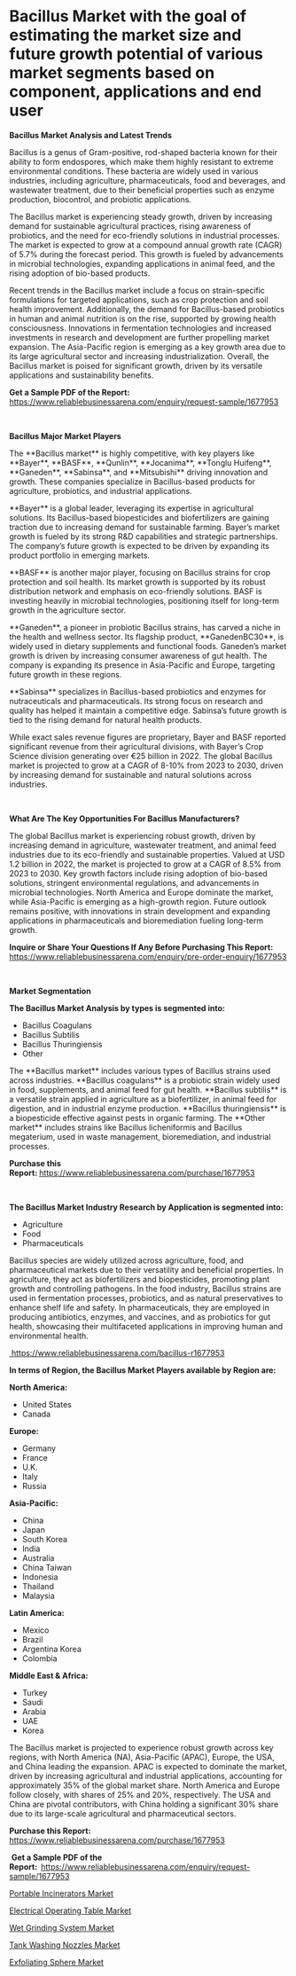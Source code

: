 <p><h1>Bacillus Market with the goal of estimating the market size and future growth potential of various market segments based on component, applications and end user</h1></p><p><strong>Bacillus Market Analysis and Latest Trends</strong></p>
<p><p>Bacillus is a genus of Gram-positive, rod-shaped bacteria known for their ability to form endospores, which make them highly resistant to extreme environmental conditions. These bacteria are widely used in various industries, including agriculture, pharmaceuticals, food and beverages, and wastewater treatment, due to their beneficial properties such as enzyme production, biocontrol, and probiotic applications.</p><p>The Bacillus market is experiencing steady growth, driven by increasing demand for sustainable agricultural practices, rising awareness of probiotics, and the need for eco-friendly solutions in industrial processes. The market is expected to grow at a compound annual growth rate (CAGR) of 5.7% during the forecast period. This growth is fueled by advancements in microbial technologies, expanding applications in animal feed, and the rising adoption of bio-based products.</p><p>Recent trends in the Bacillus market include a focus on strain-specific formulations for targeted applications, such as crop protection and soil health improvement. Additionally, the demand for Bacillus-based probiotics in human and animal nutrition is on the rise, supported by growing health consciousness. Innovations in fermentation technologies and increased investments in research and development are further propelling market expansion. The Asia-Pacific region is emerging as a key growth area due to its large agricultural sector and increasing industrialization. Overall, the Bacillus market is poised for significant growth, driven by its versatile applications and sustainability benefits.</p></p>
<p><strong>Get a Sample PDF of the Report:&nbsp;</strong> <a href="https://www.reliablebusinessarena.com/enquiry/request-sample/1677953?utm_campaign=2041&utm_medium=2&utm_source=Github&utm_content=ia&utm_term=24012025&utm_id=bacillus">https://www.reliablebusinessarena.com/enquiry/request-sample/1677953</a></p>
<p>&nbsp;</p>
<p><strong>Bacillus Major Market Players</strong></p>
<p><p>The **Bacillus market** is highly competitive, with key players like **Bayer**, **BASF**, **Qunlin**, **Jocanima**, **Tonglu Huifeng**, **Ganeden**, **Sabinsa**, and **Mitsubishi** driving innovation and growth. These companies specialize in Bacillus-based products for agriculture, probiotics, and industrial applications.</p><p>**Bayer** is a global leader, leveraging its expertise in agricultural solutions. Its Bacillus-based biopesticides and biofertilizers are gaining traction due to increasing demand for sustainable farming. Bayer’s market growth is fueled by its strong R&D capabilities and strategic partnerships. The company’s future growth is expected to be driven by expanding its product portfolio in emerging markets.</p><p>**BASF** is another major player, focusing on Bacillus strains for crop protection and soil health. Its market growth is supported by its robust distribution network and emphasis on eco-friendly solutions. BASF is investing heavily in microbial technologies, positioning itself for long-term growth in the agriculture sector.</p><p>**Ganeden**, a pioneer in probiotic Bacillus strains, has carved a niche in the health and wellness sector. Its flagship product, **GanedenBC30**, is widely used in dietary supplements and functional foods. Ganeden’s market growth is driven by increasing consumer awareness of gut health. The company is expanding its presence in Asia-Pacific and Europe, targeting future growth in these regions.</p><p>**Sabinsa** specializes in Bacillus-based probiotics and enzymes for nutraceuticals and pharmaceuticals. Its strong focus on research and quality has helped it maintain a competitive edge. Sabinsa’s future growth is tied to the rising demand for natural health products.</p><p>While exact sales revenue figures are proprietary, Bayer and BASF reported significant revenue from their agricultural divisions, with Bayer’s Crop Science division generating over €25 billion in 2022. The global Bacillus market is projected to grow at a CAGR of 8-10% from 2023 to 2030, driven by increasing demand for sustainable and natural solutions across industries.</p></p>
<p>&nbsp;</p>
<p><strong>What Are The Key Opportunities For Bacillus Manufacturers?</strong></p>
<p><p>The global Bacillus market is experiencing robust growth, driven by increasing demand in agriculture, wastewater treatment, and animal feed industries due to its eco-friendly and sustainable properties. Valued at USD 1.2 billion in 2022, the market is projected to grow at a CAGR of 8.5% from 2023 to 2030. Key growth factors include rising adoption of bio-based solutions, stringent environmental regulations, and advancements in microbial technologies. North America and Europe dominate the market, while Asia-Pacific is emerging as a high-growth region. Future outlook remains positive, with innovations in strain development and expanding applications in pharmaceuticals and bioremediation fueling long-term growth.</p></p>
<p><strong>Inquire or Share Your Questions If Any Before Purchasing This Report:</strong> <a href="https://www.reliablebusinessarena.com/enquiry/pre-order-enquiry/1677953?utm_campaign=2041&utm_medium=2&utm_source=Github&utm_content=ia&utm_term=24012025&utm_id=bacillus">https://www.reliablebusinessarena.com/enquiry/pre-order-enquiry/1677953</a></p>
<p>&nbsp;</p>
<p><strong>Market Segmentation</strong></p>
<p><strong>The Bacillus Market Analysis by types is segmented into:</strong></p>
<p><ul><li>Bacillus Coagulans</li><li>Bacillus Subtilis</li><li>Bacillus Thuringiensis</li><li>Other</li></ul></p>
<p><p>The **Bacillus market** includes various types of Bacillus strains used across industries. **Bacillus coagulans** is a probiotic strain widely used in food, supplements, and animal feed for gut health. **Bacillus subtilis** is a versatile strain applied in agriculture as a biofertilizer, in animal feed for digestion, and in industrial enzyme production. **Bacillus thuringiensis** is a biopesticide effective against pests in organic farming. The **Other market** includes strains like Bacillus licheniformis and Bacillus megaterium, used in waste management, bioremediation, and industrial processes.</p></p>
<p><strong>Purchase this Report:&nbsp;</strong><a href="https://www.reliablebusinessarena.com/purchase/1677953?utm_campaign=2041&utm_medium=2&utm_source=Github&utm_content=ia&utm_term=24012025&utm_id=bacillus">https://www.reliablebusinessarena.com/purchase/1677953</a></p>
<p>&nbsp;</p>
<p><strong>The Bacillus Market Industry Research by Application is segmented into:</strong></p>
<p><ul><li>Agriculture</li><li>Food</li><li>Pharmaceuticals</li></ul></p>
<p><p>Bacillus species are widely utilized across agriculture, food, and pharmaceutical markets due to their versatility and beneficial properties. In agriculture, they act as biofertilizers and biopesticides, promoting plant growth and controlling pathogens. In the food industry, Bacillus strains are used in fermentation processes, probiotics, and as natural preservatives to enhance shelf life and safety. In pharmaceuticals, they are employed in producing antibiotics, enzymes, and vaccines, and as probiotics for gut health, showcasing their multifaceted applications in improving human and environmental health.</p></p>
<p><a href="https://www.reliablebusinessarena.com/bacillus-r1677953?utm_campaign=2041&utm_medium=2&utm_source=Github&utm_content=ia&utm_term=24012025&utm_id=bacillus">&nbsp;https://www.reliablebusinessarena.com/bacillus-r1677953</a></p>
<p><strong>In terms of Region, the Bacillus Market Players available by Region are:</strong></p>
<p>
    <p> <strong> North America: </strong>
        <ul>
            <li>United States</li>
            <li>Canada</li>
        </ul>
        </p> 
    <p> <strong> Europe: </strong>
        <ul>
            <li>Germany</li>
            <li>France</li>
            <li>U.K.</li>
            <li>Italy</li>
            <li>Russia</li>
        </ul>
        </p> 
    <p> <strong> Asia-Pacific: </strong>
        <ul>
            <li>China</li>
            <li>Japan</li>
            <li>South Korea</li>
            <li>India</li>
            <li>Australia</li>
            <li>China Taiwan</li>
            <li>Indonesia</li>
            <li>Thailand</li>
            <li>Malaysia</li>
        </ul>
        </p> 
    <p> <strong> Latin America: </strong>
        <ul>
            <li>Mexico</li>
            <li>Brazil</li>
            <li>Argentina Korea</li>
            <li>Colombia</li>
        </ul>
        </p> 
    <p> <strong> Middle East & Africa: </strong>
        <ul>
            <li>Turkey</li>
            <li>Saudi</li>
            <li>Arabia</li>
            <li>UAE</li>
            <li>Korea</li>
        </ul>
    </p>
    </p>
<p><p>The Bacillus market is projected to experience robust growth across key regions, with North America (NA), Asia-Pacific (APAC), Europe, the USA, and China leading the expansion. APAC is expected to dominate the market, driven by increasing agricultural and industrial applications, accounting for approximately 35% of the global market share. North America and Europe follow closely, with shares of 25% and 20%, respectively. The USA and China are pivotal contributors, with China holding a significant 30% share due to its large-scale agricultural and pharmaceutical sectors.</p></p>
<p><strong>Purchase this Report: </strong><a href="https://www.reliablebusinessarena.com/purchase/1677953?utm_campaign=2041&utm_medium=2&utm_source=Github&utm_content=ia&utm_term=24012025&utm_id=bacillus">https://www.reliablebusinessarena.com/purchase/1677953</a></p>
<p>&nbsp;<strong>Get a Sample PDF of the Report:&nbsp;&nbsp;</strong><a href="https://www.reliablebusinessarena.com/enquiry/request-sample/1677953?utm_campaign=2041&utm_medium=2&utm_source=Github&utm_content=ia&utm_term=24012025&utm_id=bacillus">https://www.reliablebusinessarena.com/enquiry/request-sample/1677953</a></p>
<p><strong></strong></p>
<p><p><a href="https://www.linkedin.com/pulse/projected-cagr-64-report-portable-incinerators-market-analysis-af6yf?utm_campaign=2041&utm_medium=2&utm_source=Github&utm_content=ia&utm_term=24012025&utm_id=bacillus">Portable Incinerators Market</a></p><p><a href="https://www.linkedin.com/pulse/electrical-operating-table-market-analysis-report-2025-2032-a6spc?utm_campaign=2041&utm_medium=2&utm_source=Github&utm_content=ia&utm_term=24012025&utm_id=bacillus">Electrical Operating Table Market</a></p><p><a href="https://www.linkedin.com/pulse/wet-grinding-system-industry-report-revenue-forecast-o5irf?utm_campaign=2041&utm_medium=2&utm_source=Github&utm_content=ia&utm_term=24012025&utm_id=bacillus">Wet Grinding System Market</a></p><p><a href="https://www.linkedin.com/pulse/tank-washing-nozzles-market-report-historical-trends-future-swplf?utm_campaign=2041&utm_medium=2&utm_source=Github&utm_content=ia&utm_term=24012025&utm_id=bacillus">Tank Washing Nozzles Market</a></p><p><a href="https://www.linkedin.com/pulse/exfoliating-sphere-market-growth-challenges-projections-84-cagr-cpzvf?utm_campaign=2041&utm_medium=2&utm_source=Github&utm_content=ia&utm_term=24012025&utm_id=bacillus">Exfoliating Sphere Market</a></p></p>